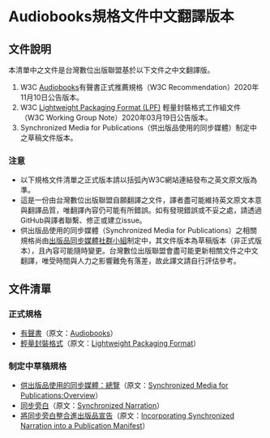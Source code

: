 # Audiobooks規格文件中文翻譯版本

## 文件說明

本清單中之文件是台灣數位出版聯盟基於以下文件之中文翻譯版。
1. W3C [Audiobooks](https://www.w3.org/TR/2020/REC-audiobooks-20201110/)有聲書正式推薦規格（W3C Recommendation）2020年11月10日公告版本。
2. W3C [Lightweight Packaging Format (LPF)](https://www.w3.org/TR/2020/NOTE-lpf-20200319/) 輕量封裝格式工作組文件（W3C Working Group Note）2020年03月19日公告版本。
3. Synchronized Media for Publications（供出版品使用的同步媒體）制定中之草稿文件版本。

### 注意
- 以下規格文件清單之正式版本請以括弧內W3C網站連結發布之英文原文版為準。
- 這是一份由台灣數位出版聯盟自願翻譯之文件，譯者盡可能維持英文原文本意與翻譯品質，唯翻譯內容仍可能有所錯誤。如有發現錯誤或不妥之處，請透過GitHub與譯者聯繫、修正或建立issue。
- 供出版品使用的同步媒體（Synchronized Media for Publications）之相關規格尚由[出版品同步媒體社群小組](https://www.w3.org/community/sync-media-pub/)制定中，其文件版本為草稿版本（非正式版本），且內容可能隨時變更。台灣數位出版聯盟會盡可能更新相關文件之中文翻譯，唯受時間與人力之影響難免有落差，故此譯文請自行評估參考。

## 文件清單
### 正式規格
- [有聲書](https://dpublishing.github.io/audiobooks-specs-tc/audiobooks.html)（原文：[Audiobooks](https://www.w3.org/TR/2020/REC-audiobooks-20201110/)）
- [輕量封裝格式](https://dpublishing.github.io/audiobooks-specs-tc/lpf.html)（原文：[Lightweight Packaging Format](https://www.w3.org/TR/2020/NOTE-lpf-20200319/)）

### 制定中草稿規格
- [供出版品使用的同步媒體：總覽](https://dpublishing.github.io/audiobooks-specs-tc/synchronized-media-for-publications.html)（原文：[Synchronized Media for Publications:Overview](https://w3c.github.io/sync-media-pub/)）
- [同步旁白](https://dpublishing.github.io/audiobooks-specs-tc/synchronized-narration.html)（原文：[Synchronized Narration](https://w3c.github.io/sync-media-pub/archived/synchronized-narration.html)）
- [將同步旁白整合進出版品宣告](https://dpublishing.github.io/audiobooks-specs-tc/incorporating-synchronized-narration.html)（原文：[Incorporating Synchronized Narration into a Publication Manifest](https://w3c.github.io/sync-media-pub/archived/incorporating-synchronized-narration.html)）
